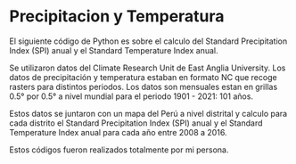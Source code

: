 # Precipitacion y Temperatura
El siguiente código de Python es sobre el calculo del Standard Precipitation Index (SPI) anual y el Standard Temperature Index anual.

Se utilizaron datos del Climate Research Unit de East Anglia University. Los datos de precipitación y temperatura estaban en formato NC que recoge rasters para distintos periodos. Los datos son mensuales estan en grillas 0.5° por 0.5° a nivel mundial para el periodo 1901 - 2021: 101 años.

Estos datos se juntaron con un mapa del Perú a nivel distrital y calculo para cada distrito el Standard Precipitation Index (SPI) anual y el Standard Temperature Index anual para cada año entre 2008 a 2016.

Estos códigos fueron realizados totalmente por mi persona. 
